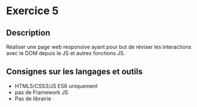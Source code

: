 # Exercice 5

## Description  

Réaliser une page web responsive ayant pour but de réviser les interactions avec le DOM depuis le JS et autres fonctions JS.

## Consignes sur les langages et outils
* HTML5/CSS3/JS ES6 uniquement
* pas de Framework JS
* Pas de librairie